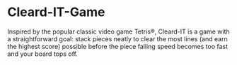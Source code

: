 # Cleard-IT-Game
Inspired by the popular classic video game Tetris®, Cleard-IT is a game with a straightforward goal: stack pieces neatly to clear the  most lines (and earn the highest score) possible before the piece falling speed becomes too fast and your board tops off.
